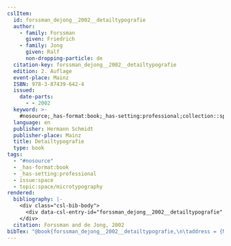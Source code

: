```yaml
---
cslItem:
  id: forssman_dejong__2002__detailtypografie
  author:
    - family: Forssman
      given: Friedrich
    - family: Jong
      given: Ralf
      non-dropping-particle: de
  citation-key: forssman_dejong__2002__detailtypografie
  edition: 2. Auflage
  event-place: Mainz
  ISBN: 978-3-87439-642-4
  issued:
    date-parts:
      - - 2002
  keyword: >-
    #nosource;_has-format:book;_has-setting:professional;collection::space::microtypography
  language: en
  publisher: Hermann Schmidt
  publisher-place: Mainz
  title: Detailtypografie
  type: book
tags:
  - "#nosource"
  - _has-format:book
  - _has-setting:professional
  - issue:space
  - topic:space/microtypography
rendered:
  bibliography: |-
    <div class="csl-bib-body">
      <div data-csl-entry-id="forssman_dejong__2002__detailtypografie" class="csl-entry">Forssman, F. and de Jong, R. 2002 <i>Detailtypografie</i>. 2. Auflage. Mainz: Hermann Schmidt.</div>
    </div>
  citation: Forssman and de Jong, 2002
bibTex: "@book{forssman_dejong__2002__detailtypografie,\n\taddress = {Mainz},\n\tauthor = {Forssman, Friedrich and de Jong, Ralf},\n\tedition = {2. Auflage},\n\tyear = {2002},\n\tpublisher = {Hermann Schmidt},\n\ttitle = {Detailtypografie},\n}\n\n"
---
```


